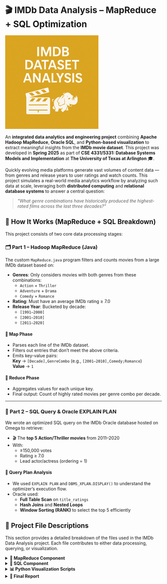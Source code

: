 # 🎬 IMDb Data Analysis – MapReduce + SQL Optimization
 <img src="readme-logo-image.png" alt="IMDb Project Banner" width="300"/>

An **integrated data analytics and engineering project** combining **Apache Hadoop MapReduce**, **Oracle SQL**, and **Python-based visualization** to extract meaningful insights from the **IMDb movie dataset**. This project was developed in **Spring 2025** as part of **CSE 4331/5331: Database Systems Models and Implementation** at **The University of Texas at Arlington** 🎓.

Quickly evolving media platforms generate vast volumes of content data — from genres and release years to user ratings and watch counts. This project simulates a real-world media analytics workflow by analyzing such data at scale, leveraging both **distributed computing** and **relational database systems** to answer a central question:

> _"What genre combinations have historically produced the highest-rated films across the last three decades?"_

## 🧠 How It Works (MapReduce + SQL Breakdown)

This project consists of two core data processing stages:

### 🗂️ Part 1 – Hadoop MapReduce (Java)

The custom `MapReduce.java` program filters and counts movies from a large IMDb dataset based on:

- **Genres**: Only considers movies with both genres from these combinations:
  - `Action` + `Thriller`
  - `Adventure` + `Drama`
  - `Comedy` + `Romance`
- **Rating**: Must have an average IMDb rating ≥ 7.0  
- **Release Year**: Bucketed by decade:
  - `[1991–2000]`
  - `[2001–2010]`
  - `[2011–2020]`

#### 📌 Map Phase
- Parses each line of the IMDb dataset.
- Filters out entries that don’t meet the above criteria.
- Emits key-value pairs:  
  **Key** → `[Decade],GenreCombo` (e.g., `[2001–2010],Comedy;Romance`)  
  **Value** → `1`

#### 📌 Reduce Phase
- Aggregates values for each unique key.
- Final output: Count of highly rated movies per genre combo per decade.

---

### 💾 Part 2 – SQL Query & Oracle EXPLAIN PLAN

We wrote an optimized SQL query on the IMDb Oracle database hosted on Omega to retrieve:

- 🎬 The **top 5 Action/Thriller movies** from 2011–2020
- With:
  - ≥150,000 votes
  - Rating ≥ 7.0
  - Lead actor/actress (ordering = 1)

#### 🧠 Query Plan Analysis
- We used `EXPLAIN PLAN` and `DBMS_XPLAN.DISPLAY()` to understand the optimizer’s execution flow.
- Oracle used:
  - **Full Table Scan** on `title_ratings`
  - **Hash Joins** and **Nested Loops**
  - **Window Sorting (RANK)** to select the top 5 efficiently
 
## 📁 Project File Descriptions

This section provides a detailed breakdown of the files used in the IMDb Data Analysis project. Each file contributes to either data processing, querying, or visualization.

<details>
  <summary><strong>🧩 MapReduce Component</strong></summary>

- `MapReduce.java`  
  This is the core Hadoop MapReduce program written in Java. It processes the raw IMDb input files to:
  - Filter movies with a rating ≥ 7.0
  - Segment them into decade ranges (1991–2000, 2001–2010, 2011–2020)
  - Group them by genre combinations
  - Output the count and average rating per genre combination

  Designed to be compiled using Hadoop tools and executed in a pseudo-distributed mode environment.
</details>

<details>
  <summary><strong>🧠 SQL Component</strong></summary>

- `IMDbDataExtractionSQL.sql`  
  Contains the SQL query used to extract and filter top-rated movies from the Oracle-hosted IMDb schema. Features:
  - Use of `GROUP BY`, `HAVING`, `ORDER BY`, and `JOIN` operations
  - Aggregation logic to compute average ratings
  - Integration with Oracle `EXPLAIN PLAN` for performance diagnostics

</details>

<details>
  <summary><strong>📊 Python Visualization Scripts</strong></summary>

- `plot1.py`  
  Generates a grouped bar chart to compare average ratings of genre combinations across decades. Reads in MapReduce output.

- `plot2.py`  
  Produces a bar graph representing SQL query results, typically for the most highly rated genre(s) overall.

- `plot3.py`  
  Displays a line chart that traces the average rating trend of selected genre combinations over three decades.

Each script is built with `matplotlib` and takes structured `.csv` or `.txt` data as input.
</details>

<details>
  <summary><strong>📄 Final Report</strong></summary>

- `Final Report.pdf`  
  A comprehensive write-up that outlines:
  - The design and structure of the MapReduce program
  - SQL query construction and explanation
  - Sample output screenshots
  - Execution analysis (including Oracle query plans)
  - Reflection on performance and tradeoffs

</details>




